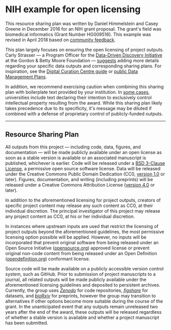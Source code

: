 # NIH example for open licensing

This resource sharing plan was written by Daniel Himmelstein and Casey Greene in December 2016 for an NIH grant proposal.
The grant's field was biomedical informatics (Grant Number HG009516).
This example was revised in April 2018 based on [community feedback](https://github.com/lab-carpentry/blueprint-resourcesharing/issues/4).

This plan largely focuses on ensuring the open licensing of project outputs.
Carly Strasser — a Program Officer for the [Data-Driven Discovery Initiative](https://www.moore.org/initiative-strategy-detail?initiativeId=data-driven-discovery) at the Gordon & Betty Moore Foundation — [suggests](https://github.com/lab-carpentry/blueprint-resourcesharing/pull/1#issuecomment-266153553) adding more details regarding your specific data outputs and corresponding sharing plans.
For inspiration, see the [Digital Curation Centre guide](http://www.dcc.ac.uk/resources/how-guides/develop-data-plan "How to Develop a Data Management and Sharing Plan") or [public Data Management Plans](https://dmptool.org/public_dmps "DMPTool").

In addition, we recommend exercising caution when combining this sharing plan with boilerplate text provided by your institution.
In [some cases](https://github.com/lab-carpentry/blueprint-resourcesharing/issues/4#issuecomment-379023061), universities include text declaring their intention to exclusively control intellectual property resulting from the award.
While this sharing plan likely takes precedence due to its specificity, it's message may be diluted if combined with a defense of proprietary control of publicly-funded outputs.

***

## Resource Sharing Plan

All outputs from this project — including code, data, figures, and documentation — will be made publicly available under an open license as soon as a stable version is available or an associated manuscript is published, whichever is earlier.
Code will be released under a [BSD 3-Clause License](https://opensource.org/licenses/BSD-3-Clause), a permissive open source software license.
Data will be released under the Creative Commons Public Domain Dedication (CC0, [version 1.0](https://creativecommons.org/publicdomain/zero/1.0/legalcode "CC0 1.0 Universal") or later).
Figures, documentation, and writing (including preprints) will be released under a Creative Commons Attribution License ([version 4.0](https://creativecommons.org/licenses/by/4.0/legalcode "Creative Commons Attribution 4.0 International Public License") or later).

In addition to the aforementioned licensing for project outputs, creators of specific project content may release any such content as CC0, at their individual discretion.
The principal investigator of this project may release any project content as CC0, at his or her individual discretion.

In instances where upstream inputs are used that restrict the licensing of project outputs beyond the aforementioned guidelines, the most permissive licensing option possible will be applied.
However, no inputs will be incorporated that prevent original software from being released under an Open Source Initiative ([opensource.org](https://opensource.org/)) approved license or prevent original non-code content from being released under an Open Definition ([opendefinition.org](http://opendefinition.org/)) conformant license.

Source code will be made available on a publicly accessible version control system, such as GitHub.
Prior to submission of project manuscripts to a journal, all related outputs will be made publicly available under the aforementioned licensing guidelines and deposited to persistent archives.
Currently, the group uses [_Zenodo_](https://zenodo.org/) for code repositories, [_figshare_](https://figshare.com/) for datasets, and [_bioRxiv_](http://biorxiv.org/) for preprints, however the group may transition to alternatives if other options become more suitable during the course of the grant.
In the unanticipated event that any outputs remain unreleased two years after the end of the award, these outputs will be released regardless of whether a stable version is available and whether a project manuscript has been submitted.
